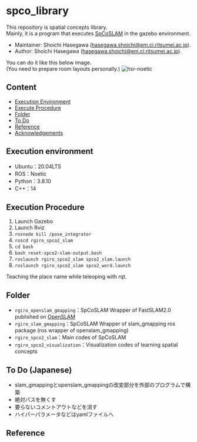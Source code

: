# spco_library
This repository is spatial concepts library.  
Mainly, it is a program that executes [SpCoSLAM](https://github.com/a-taniguchi/SpCoSLAM2) in the gazebo environment.

*   Maintainer: Shoichi Hasegawa ([hasegawa.shoichi@em.ci.ritsumei.ac.jp](mailto:hasegawa.shoichi@em.ci.ritsumei.ac.jp)).
*   Author: Shoichi Hasegawa ([hasegawa.shoichi@em.ci.ritsumei.ac.jp](mailto:hasegawa.shoichi@em.ci.ritsumei.ac.jp)).

You can do it like this below image.  
(You need to prepare room layouts personally.)
![hsr-noetic](https://user-images.githubusercontent.com/74911522/137430543-1d35d631-963c-446e-ac13-560b64926d47.png)


## Content
* [Execution Environment](#execution-environment)
* [Execute Procedure](#execute-procedure)
* [Folder](#folder)
* [To Do](#to-do)
* [Reference](#reference)
* [Acknowledgements](#acknowledgements)

## Execution environment  
- Ubuntu：20.04LTS
- ROS：Noetic
- Python：3.8.10
- C++：14


## Execution Procedure
1. Launch Gazebo
2. Launch Rviz
3. `rosnode kill /pose_integrator` 
4. `roscd rgiro_spco2_slam`
5. `cd bash`
6. `bash reset-spco2-slam-output.bash`
7. `roslaunch rgiro_spco2_slam spco2_slam.launch`
8. `roslaunch rgiro_spco2_slam spco2_word.launch`

Teaching the place name while teleoping with rqt.


## Folder  
- `rgiro_openslam_gmapping`：SpCoSLAM Wrapper of FastSLAM2.0 published on [OpenSLAM](https://openslam-org.github.io/)
- `rgiro_slam_gmapping`：SpCoSLAM Wrapper of slam_gmapping ros package (ros wrapper of openslam_gmapping)
- `rgiro_spco2_slam`：Main codes of SpCoSLAM
- `rgiro_spco2_visualization`：Visualization codes of learning spatial concepts

## To Do (Japanese)
- slam_gmappingとopenslam_gmappingの改変部分を外部のプログラムで構築
- 絶対パスを無くす
- 要らないコメントアウトなどを消す
- ハイパーパラメータなどはyamlファイルへ

## Reference